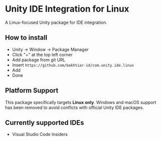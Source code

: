 # Unity IDE Integration for Linux

A Linux-focused Unity package for IDE integration.

## How to install
- Unity -> Window -> Package Manager  
- Click "+" at the top left corner  
- Add package from git URL  
- Insert `https://github.com/bakhtiar-id/com.unity.ide.linux`  
- Add  
- Done

## Platform Support
This package specifically targets **Linux only**. Windows and macOS support has been removed to avoid conflicts with official Unity IDE packages.

## Currently supported IDEs
- Visual Studio Code Insiders

